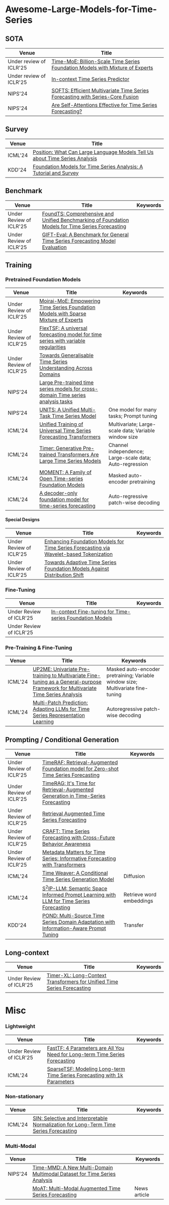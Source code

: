 # Awesome-Large-Models-for-Time-Series

## SOTA
| Venue   | Title                                                        |
| ------- | ------------------------------------------------------------ |
| Under review of ICLR'25 | [Time-MoE: Billion-Scale Time Series Foundation Models with Mixture of Experts](https://arxiv.org/pdf/2409.16040) |
| Under review of ICLR'25 | [In-context Time Series Predictor](https://arxiv.org/pdf/2405.14982) |
| NIPS'24 | [SOFTS: Efficient Multivariate Time Series Forecasting with Series-Core Fusion](https://arxiv.org/pdf/2404.14197) |
| NIPS'24 | [Are Self-Attentions Effective for Time Series Forecasting?](https://arxiv.org/pdf/2405.16877) |


## Survey

| Venue   | Title                                                        |
| ------- | ------------------------------------------------------------ |
| ICML'24 | [Position: What Can Large Language Models Tell Us about Time Series Analysis](https://openreview.net/pdf?id=iroZNDxFJZ) |
| KDD'24  | [Foundation Models for Time Series Analysis: A Tutorial and Survey](https://arxiv.org/pdf/2403.14735) |

## Benchmark

| Venue   | Title                                                        | Keywords                                                     |
| ------- | ------------------------------------------------------------ | ------------------------------------------------------------ |
| Under Review of ICLR'25 | [FoundTS: Comprehensive and Unified Benchmarking of Foundation Models for Time Series Forecasting](https://openreview.net/forum?id=B4OaA0aJ4Z) | |
| Under Review of ICLR'25 | [GIFT-Eval: A Benchmark for General Time Series Forecasting Model Evaluation](https://openreview.net/forum?id=9EBSEkFSje) | |

## Training

### Pretrained Foundation Models

| Venue   | Title                                                        | Keywords                                                |
| ------- | ------------------------------------------------------------ | ------------------------------------------------------- |
| Under Review of ICLR'25 | [Moirai-MoE: Empowering Time Series Foundation Models with Sparse Mixture of Experts](https://openreview.net/forum?id=HbbnlrmsAH) | |
| Under Review of ICLR'25 | [FlexTSF: A universal forecasting model for time series with variable regularities](https://openreview.net/forum?id=LuLzcBsp5c) | |
| Under Review of ICLR'25 | [Towards Generalisable Time Series Understanding Across Domains](https://openreview.net/forum?id=39n570rxyO) | |
| NIPS'24 | [Large Pre-trained time series models for cross-domain Time series analysis tasks](https://arxiv.org/abs/2311.11413) | |
| NIPS’24 | [UNITS: A Unified Multi-Task Time Series Model](https://arxiv.org/pdf/2403.00131) | One model for many tasks; Prompt tuning |
| ICML'24 | [Unified Training of Universal Time Series Forecasting Transformers](https://arxiv.org/pdf/2402.02592) | Multivariate; Large-scale data; Variable window size    |
| ICML’24 | [Timer: Generative Pre-trained Transformers Are Large Time Series Models](https://openreview.net/pdf?id=bYRYb7DMNo) | Channel independence; Large-scale data; Auto-regression |
| ICML'24 | [MOMENT: A Family of Open Time-series Foundation Models](https://openreview.net/pdf?id=FVvf69a5rx) | Masked auto-encoder pretraining                         |
| ICML'24 | [A decoder-only foundation model for time-series forecasting](https://openreview.net/pdf?id=jn2iTJas6h) | Auto-regressive patch-wise decoding                     |

#### Special Designs

| Venue   | Title                                                        | Keywords                                                     |
| ------- | ------------------------------------------------------------ | ------------------------------------------------------------ |
| Under Review of ICLR'25 | [Enhancing Foundation Models for Time Series Forecasting via Wavelet-based Tokenization](https://openreview.net/forum?id=D9liZ0D8z8) | |
| Under Review of ICLR'25 | [Towards Adaptive Time Series Foundation Models Against Distribution Shift](https://openreview.net/forum?id=YhIpTdrUDY) | |

### Fine-Tuning
| Venue   | Title                                                        | Keywords                                                     |
| ------- | ------------------------------------------------------------ | ------------------------------------------------------------ |
| Under Review of ICLR'25 | [In-context Fine-tuning for Time-series Foundation Models](https://openreview.net/forum?id=ryIHtXE9uG) | |
| Under Review of ICLR'25 | []() | |

### Pre-Training & Fine-Tuning

| Venue   | Title                                                        | Keywords                                                     |
| ------- | ------------------------------------------------------------ | ------------------------------------------------------------ |
| ICML'24 | [UP2ME: Univariate Pre-training to Multivariate Fine-tuning as a General-purpose Framework for Multivariate Time Series Analysis](https://openreview.net/pdf?id=aR3uxWlZhX) | Masked auto-encoder pretraining; Variable window size; Multivariate fine-tuning |
| ICML'24 | [Multi-Patch Prediction: Adapting LLMs for Time Series Representation Learning](https://arxiv.org/pdf/2402.04852v2) | Autoregressive patch-wise decoding                           |

## Prompting / Conditional Generation

| Venue   | Title                                                        | Keywords                 |
| ------- | ------------------------------------------------------------ | ------------------------ |
| Under Review of ICLR'25 | [TimeRAF: Retrieval-Augmented Foundation model for Zero-shot Time Series Forecasting](https://openreview.net/forum?id=zd5Knrtja4) | |
| Under Review of ICLR'25 | [TimeRAG: It's Time for Retrieval-Augmented Generation in Time-Series Forecasting](https://openreview.net/forum?id=GvzL4LuycW) | |
| Under Review of ICLR'25 | [Retrieval Augmented Time Series Forecasting](https://openreview.net/forum?id=GYwH71ugtC) | |
| Under Review of ICLR'25 | [CRAFT: Time Series Forecasting with Cross-Future Behavior Awareness](https://openreview.net/forum?id=PLYqJVV7dm) | |
| Under Review of ICLR'25 | [Metadata Matters for Time Series: Informative Forecasting with Transformers](https://openreview.net/forum?id=NJqsHgxcKh) | |
| ICML'24 | [Time Weaver: A Conditional Time Series Generation Model](https://openreview.net/pdf?id=WpKDeixmFr) | Diffusion                |
| ICML'24 | [S$^2$IP-LLM: Semantic Space Informed Prompt Learning with LLM for Time Series Forecasting](https://arxiv.org/pdf/2403.05798) | Retrieve word embeddings |
| KDD'24  | [POND: Multi-Source Time Series Domain Adaptation with Information-Aware Prompt Tuning](https://arxiv.org/pdf/2312.12276) | Transfer |

## Long-context
| Venue   | Title                                                        | Keywords                                                     |
| ------- | ------------------------------------------------------------ | ------------------------------------------------------------ |
| Under Review of ICLR'25 | [Timer-XL: Long-Context Transformers for Unified Time Series Forecasting](https://openreview.net/forum?id=KMCJXjlDDr) | |

# Misc

### Lightweight

| Venue   | Title                                                        | Keywords           |
| ------- | ------------------------------------------------------------ | ------------------ |
| Under Review of ICLR'25 | [FastTF: 4 Parameters are All You Need for Long-term Time Series Forecasting](https://openreview.net/forum?id=CZiP7GpmX7) |  |
| ICML'24 | [SparseTSF: Modeling Long-term Time Series Forecasting with 1k Parameters](https://openreview.net/pdf?id=54NSHO0lFe) |                    |

### Non-stationary

| Venue   | Title                                                        | Keywords |
| ------- | ------------------------------------------------------------ | -------- |
| ICML'24 | [SIN: Selective and Interpretable Normalization for Long-Term Time Series Forecasting](https://openreview.net/pdf?id=cUMOVfOIve) |          |

### Multi-Modal

| Venue   | Title                                                        | Keywords     |
| ------- | ------------------------------------------------------------ | ------------ |
| NIPS'24 | [Time-MMD: A New Multi-Domain Multimodal Dataset for Time Series Analysis](https://arxiv.org/abs/2406.08627) | |
|         | [MoAT: Multi-Modal Augmented Time Series Forecasting](https://openreview.net/forum?id=uRXxnoqDHH) | News article |
